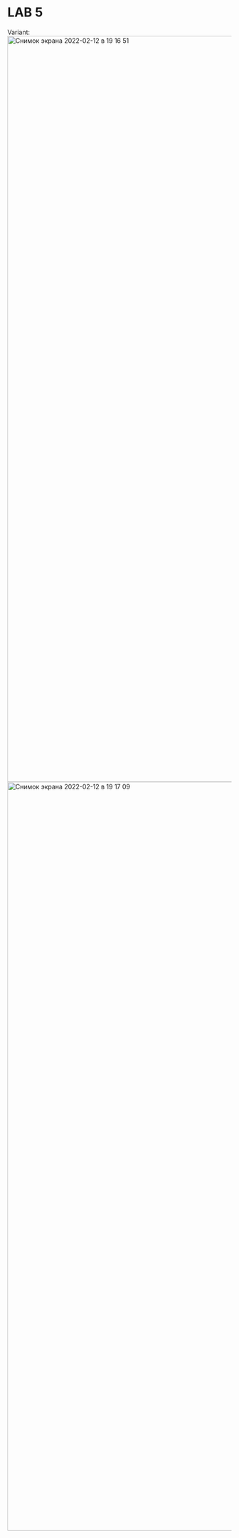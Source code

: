# LAB 5
Variant:
<img width="1674" alt="Снимок экрана 2022-02-12 в 19 16 51" src="https://user-images.githubusercontent.com/29542800/186453680-f7761290-934d-4996-b194-d214606484ae.png">
<img width="1680" alt="Снимок экрана 2022-02-12 в 19 17 09" src="https://user-images.githubusercontent.com/29542800/186453725-ac9c5d06-63a0-4413-880c-bbda7b881e2b.png">
